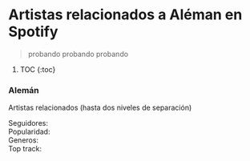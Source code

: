 # Artistas relacionados a Aléman en Spotify

<style src="{{ site.url }}/assets/posts/aleman/aleman-viz.css"></style>

> probando probando probando

1. TOC
{:toc}

<div style="max-width:80%">
    <div id="bees">
        <h3>Alemán</h3>
        <p>Artistas relacionados (hasta dos niveles de separación)</p>
        <div id="tooltip" class="tooltip">
            <div class="tooltip-name">
                <span id="name"></span>
            </div>
            <div class="tooltip-followers">
                Seguidores: <span id="followers"></span>
            </div>
            <div class="tooltip-popularity">
                Popularidad: <span id="popularity"></span>
            </div>
            <div class="tooltip-genres">
                Generos: <span id="genres"></span>
            </div>
            <div class="tooltip-music">
                Top track: <span id="top-track"></span>
            </div>
        </div>
    </div>
  </div>

<script src="https://d3js.org/d3.v5.min.js"></script>
<script src="{{ site.url }}/assets/posts/aleman/aleman-viz.js"></script>


<!-- <div id="observablehq-c0e03e6f"></div>
<script type="module">
import {Runtime, Inspector} from "https://cdn.jsdelivr.net/npm/@observablehq/runtime@4/dist/runtime.js";
import define from "https://api.observablehq.com/@chekos/aleman-beeswarm-plot-using-spotify-data.js?v=3";
const inspect = Inspector.into("#observablehq-c0e03e6f");
(new Runtime).module(define, name => (name === "drawBeeswarmPlot") && inspect());
</script> -->